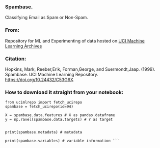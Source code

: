 ### Spambase.
Classifying Email as Spam or Non-Spam. 

### From:
Repository for ML and Experimenting of data hosted on [UCI Machine Learning Archives](https://archive.ics.uci.edu/)

### Citation:
Hopkins, Mark, Reeber,Erik, Forman,George, and Suermondt,Jaap. (1999). Spambase. UCI Machine Learning Repository. https://doi.org/10.24432/C53G6X.

### How to download it straight from your notebook:

```!pip install ucimlrepo 
from ucimlrepo import fetch_ucirepo 
spambase = fetch_ucirepo(id=94) 
 
X = spambase.data.features # X as pandas.dataframe
y = np.ravel(spambase.data.targets) # Y as target 
  

print(spambase.metadata) # metadata 
  
print(spambase.variables) # variable information ```

